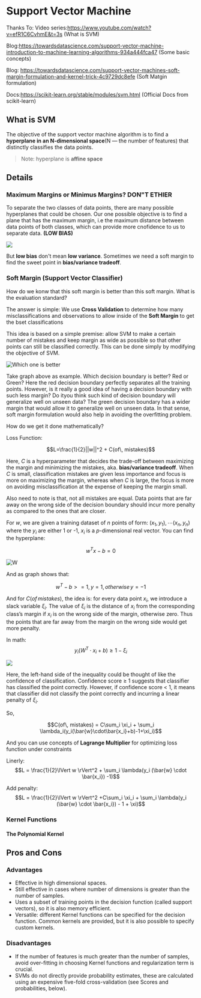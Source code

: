 # Support Vector Machine

Thanks To:
Video series:https://www.youtube.com/watch?v=efR1C6CvhmE&t=3s (What is SVM)

Blog:https://towardsdatascience.com/support-vector-machine-introduction-to-machine-learning-algorithms-934a444fca47 (Some basic concepts)

Blog: https://towardsdatascience.com/support-vector-machines-soft-margin-formulation-and-kernel-trick-4c9729dc8efe (Soft Matgin formulation)

Docs:https://scikit-learn.org/stable/modules/svm.html (Official Docs from scikit-learn)

## What is SVM
The objective of the support vector machine algorithm is to find a **hyperplane in an N-dimensional space**(N — the number of features) that distinctly classifies the data points.
> Note: hyperplane is **affine space**

## Details

### Maximum Margins or Minimus Margins? DON"T ETHIER
To separate the two classes of data points, there are many possible hyperplanes that could be chosen. Our one possible objective is to find a plane that has the maximum margin, i.e the maximum distance between data points of both classes, which can provide more cnofidence to us to separate data. **(LOW BIAS)**

![](Picture/Large%20Margin%20or%20Small%20Margin.jpg)  </br>

But **low bias** don't mean **low variance**. Sometimes we need a soft margin to find the sweet point in **bias/variance tradeoff**.

### Soft Margin (Support Vector Classifier)
How do we konw that this soft margin is better than this soft margin. What is the evaluation standard?

The answer is simple: We use **Cross Validation** to determine how many misclassifications and observations to allow inside of the **Soft Margin** to get the bset classifications

This idea is based on a simple premise: allow SVM to make a certain number of mistakes and keep margin as wide as possible so that other points can still be classified correctly. This can be done simply by modifying the objective of SVM.

![Which one is better](Picture/Which%20one%20is%20better.png)  </br>

Take graph above as example. Which decision boundary is better? Red or Green? Here the red decision boundary perfectly separates all the training points. However, is it really a good idea of having a decision boundary with such less margin? Do ityou think such kind of decision boundary will generalize well on unseen data? The green decision boundary has a wider margin that would allow it to generalize well on unseen data. In that sense, soft margin formulation would also help in avoiding the overfitting problem.

How do we get it done mathematically?

Loss Function:

$$L=\frac{1}{2}||w||^2 + C(of\, mistakes)$$

Here, $C$ is a hyperparameter that decides the trade-off between maximizing the margin and minimizing the mistakes, aka. **bias/variance tradeoff**.  When $C$ is small, classification mistakes are given less importance and focus is more on maximizing the margin, whereas when $C$ is large, the focus is more on avoiding misclassification at the expense of keeping the margin small.

Also need to note is that, not all mistakes are equal. Data points that are far away on the wrong side of the decision boundary should incur more penalty as compared to the ones that are closer. 

For $w$, we are given a training dataset of $n$ points of form:
$(x_1,y_1), \cdots (x_n, y_n)$
where the $y_i$ are either 1 or -1, $x_i$ is a $p$-dimensional real vector. You can find the hyperplane:

$$w^Tx-b=0$$ 

![W](Picture/SVM_margin.png) </br>

And as graph shows that:

$$w^T - b >= 1, y = 1, otherwise \, y=-1$$

And for $C(of\, mistakes)$, the idea is: for every data point $x_i$, we introduce a slack variable $\xi_i$. The value of $\xi_i$ is the distance of $x_i$ from the corresponding class’s margin if $x_i$ is on the wrong side of the margin, otherwise zero. Thus the points that are far away from the margin on the wrong side would get more penalty.

In math:
$$y_i(W^T \cdot x_i + b) \geqslant 1 - \xi_i$$

![](Picture/Xi.png) </br>

Here, the left-hand side of the inequality could be thought of like the confidence of classification. Confidence score ≥ 1 suggests that classifier has classified the point correctly. However, if confidence score < 1, it means that classifier did not classify the point correctly and incurring a linear penalty of $\xi_i$.

So,

$$C(of\, mistakes) = C\sum_i \xi_i + \sum_i \lambda_i(y_i(\bar{w}\cdot\bar{x_i}+b)-1+\xi_i)$$

And you can use concepts of **Lagrange Multiplier** for optimizing loss function under constraints

Linerly:
$$L = \frac{1}{2}\lVert w \rVert^2 + \sum_i \lambda(y_i (\bar{w} \cdot \bar{x_i}) -1)$$

Add penalty:
$$L = \frac{1}{2}\lVert w \rVert^2 +C\sum_i \xi_i + \sum_i \lambda(y_i (\bar{w} \cdot \bar{x_i}) - 1 + \xi)$$
### Kernel Functions

#### The Polynomial Kernel



## Pros and Cons

### Advantages
* Effective in high dimensional spaces.
* Still effective in cases where number of dimensions is greater than the number of samples.
* Uses a subset of training points in the decision function (called support vectors), so it is also memory efficient.
* Versatile: different Kernel functions can be specified for the decision function. Common kernels are provided, but it is also possible to specify custom kernels.


### Disadvantages
* If the number of features is much greater than the number of samples, avoid over-fitting in choosing Kernel functions and regularization term is crucial.
* SVMs do not directly provide probability estimates, these are calculated using an expensive five-fold cross-validation (see Scores and probabilities, below).